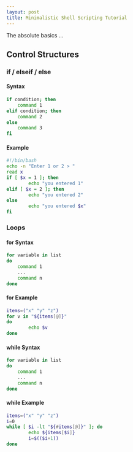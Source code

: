 ```yaml
---
layout: post
title: Minimalistic Shell Scripting Tutorial 
---
```

<p>The absolute basics ...</p>

## Control Structures 
### if / elseif / else
#### Syntax
``` bash 
if condition; then
	command 1
elif condition; then
	command 2
else
	command 3
fi 
```
#### Example
``` bash 
#!/bin/bash  
echo -n "Enter 1 or 2 > "
read x
if [ $x = 1 ]; then
        echo "you entered 1"
elif [ $x = 2 ]; then
        echo "you entered 2"
else
        echo "you entered $x"
fi
 ``` 
### Loops
#### for Syntax
``` bash 
for variable in list
do
	command 1
	...
	command n
done
``` 
#### for Example
``` bash
items=("x" "y" "z")
for v in "${items[@]}"
do
        echo $v
done

``` 
#### while Syntax
``` bash 
for variable in list
do
	command 1
	...
	command n
done
``` 
#### while Example
``` bash
items=("x" "y" "z") 
i=0 
while [ $i -lt "${#items[@]}" ]; do 
        echo ${items[$i]} 
        i=$(($i+1)) 
done
``` 

